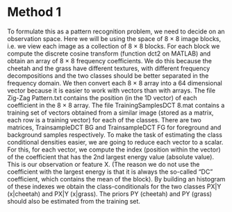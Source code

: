 # Method 1
To formulate this as a pattern recognition problem, we need to decide on an observation space. Here we will be using the space of 8 × 8 image blocks, i.e. we view each image as a collection of 8 × 8 blocks. For each block we compute the discrete cosine transform (function dct2 on MATLAB) and obtain an array of 8 × 8 frequency coefficients. We do this because the cheetah and the grass have different
textures, with different frequency decompositions and the two classes should be better separated in the
frequency domain. We then convert each 8 × 8 array into a 64 dimensional vector because it is easier
to work with vectors than with arrays. The file Zig-Zag Pattern.txt contains the position (in the 1D
vector) of each coefficient in the 8 × 8 array. The file TrainingSamplesDCT 8.mat contains a training
set of vectors obtained from a similar image (stored as a matrix, each row is a training vector) for each
of the classes. There are two matrices, TrainsampleDCT BG and TrainsampleDCT FG for foreground
and background samples respectively.
To make the task of estimating the class conditional densities easier, we are going to reduce each
vector to a scalar. For this, for each vector, we compute the index (position within the vector) of the
coefficient that has the 2nd largest energy value (absolute value). This is our observation or feature X.
(The reason we do not use the coefficient with the largest energy is that it is always the so-called “DC”
coefficient, which contains the mean of the block). By building an histogram of these indexes we obtain
the class-conditionals for the two classes PX|Y (x|cheetah) and PX|Y (x|grass). The priors PY (cheetah)
and PY (grass) should also be estimated from the training set.
